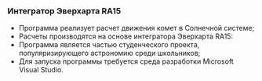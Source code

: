 ### Интегратор Эверхарта RA15

-  Программа реализует расчет движения комет в Солнечной системе;
-  Расчеты производятся на основе интегратора Эверхарта RA15:
-  Программа является частью студенческого проекта, популяризирующего астрономию среди школьников;
-  Для запуска программы требуется среда разработки Microsoft Visual Studio.
